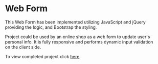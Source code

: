 # Web Form

This Web Form has been implemented utilizing JavaScript and jQuery providing the logic, and Bootstrap the styling.

Project could be used by an online shop as a web form to update user's personal info. It is fully responsive and performs dynamic input validation on the client side.

To view completed project click [here](http://monbird.com/web-form).